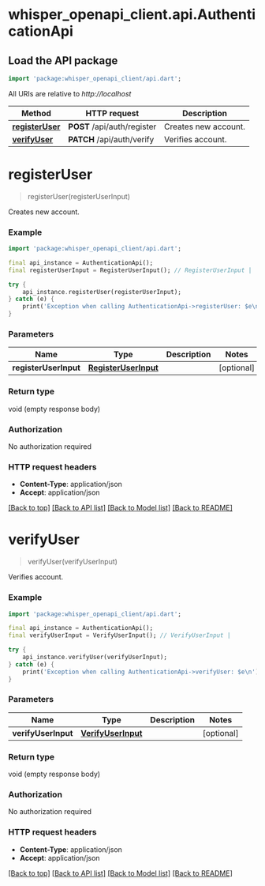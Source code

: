 # whisper_openapi_client.api.AuthenticationApi

## Load the API package
```dart
import 'package:whisper_openapi_client/api.dart';
```

All URIs are relative to *http://localhost*

Method | HTTP request | Description
------------- | ------------- | -------------
[**registerUser**](AuthenticationApi.md#registeruser) | **POST** /api/auth/register | Creates new account.
[**verifyUser**](AuthenticationApi.md#verifyuser) | **PATCH** /api/auth/verify | Verifies account.


# **registerUser**
> registerUser(registerUserInput)

Creates new account.

### Example
```dart
import 'package:whisper_openapi_client/api.dart';

final api_instance = AuthenticationApi();
final registerUserInput = RegisterUserInput(); // RegisterUserInput | 

try {
    api_instance.registerUser(registerUserInput);
} catch (e) {
    print('Exception when calling AuthenticationApi->registerUser: $e\n');
}
```

### Parameters

Name | Type | Description  | Notes
------------- | ------------- | ------------- | -------------
 **registerUserInput** | [**RegisterUserInput**](RegisterUserInput.md)|  | [optional] 

### Return type

void (empty response body)

### Authorization

No authorization required

### HTTP request headers

 - **Content-Type**: application/json
 - **Accept**: application/json

[[Back to top]](#) [[Back to API list]](../README.md#documentation-for-api-endpoints) [[Back to Model list]](../README.md#documentation-for-models) [[Back to README]](../README.md)

# **verifyUser**
> verifyUser(verifyUserInput)

Verifies account.

### Example
```dart
import 'package:whisper_openapi_client/api.dart';

final api_instance = AuthenticationApi();
final verifyUserInput = VerifyUserInput(); // VerifyUserInput | 

try {
    api_instance.verifyUser(verifyUserInput);
} catch (e) {
    print('Exception when calling AuthenticationApi->verifyUser: $e\n');
}
```

### Parameters

Name | Type | Description  | Notes
------------- | ------------- | ------------- | -------------
 **verifyUserInput** | [**VerifyUserInput**](VerifyUserInput.md)|  | [optional] 

### Return type

void (empty response body)

### Authorization

No authorization required

### HTTP request headers

 - **Content-Type**: application/json
 - **Accept**: application/json

[[Back to top]](#) [[Back to API list]](../README.md#documentation-for-api-endpoints) [[Back to Model list]](../README.md#documentation-for-models) [[Back to README]](../README.md)


